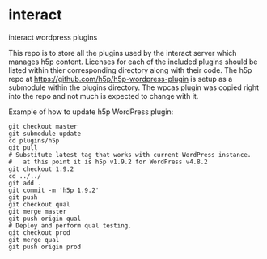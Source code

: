 # interact
interact wordpress plugins

This repo is to store all the plugins used by the interact server which manages h5p content. Licenses for each of the included plugins should be listed within thier corresponding directory along with their code. The h5p repo at https://github.com/h5p/h5p-wordpress-plugin is setup as a submodule within the plugins directory. The wpcas plugin was copied right into the repo and not much is expected to change with it.

Example of how to update h5p WordPress plugin:
```
git checkout master
git submodule update
cd plugins/h5p
git pull
# Substitute latest tag that works with current WordPress instance.
#   at this point it is h5p v1.9.2 for WordPress v4.8.2
git checkout 1.9.2
cd ../../
git add .
git commit -m 'h5p 1.9.2'
git push
git checkout qual
git merge master
git push origin qual
# Deploy and perform qual testing.
git checkout prod
git merge qual
git push origin prod
```

